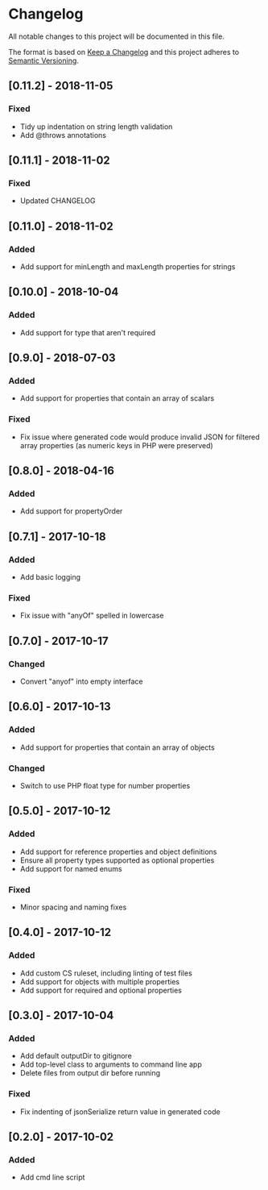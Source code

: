 # Changelog
All notable changes to this project will be documented in this file.

The format is based on [Keep a Changelog](http://keepachangelog.com/en/1.0.0/)
and this project adheres to [Semantic Versioning](http://semver.org/spec/v2.0.0.html).

## [0.11.2] - 2018-11-05
### Fixed
- Tidy up indentation on string length validation
- Add @throws annotations

## [0.11.1] - 2018-11-02
### Fixed
- Updated CHANGELOG

## [0.11.0] - 2018-11-02
### Added
- Add support for minLength and maxLength properties for strings

## [0.10.0] - 2018-10-04
### Added
- Add support for type that aren't required

## [0.9.0] - 2018-07-03
### Added
- Add support for properties that contain an array of scalars
### Fixed
- Fix issue where generated code would produce invalid JSON for filtered array properties (as numeric keys in PHP were preserved)

## [0.8.0] - 2018-04-16
### Added
- Add support for propertyOrder

## [0.7.1] - 2017-10-18
### Added
- Add basic logging
### Fixed
- Fix issue with "anyOf" spelled in lowercase

## [0.7.0] - 2017-10-17
### Changed
- Convert "anyof" into empty interface

## [0.6.0] - 2017-10-13
### Added
- Add support for properties that contain an array of objects
### Changed
- Switch to use PHP float type for number properties

## [0.5.0] - 2017-10-12
### Added
- Add support for reference properties and object definitions
- Ensure all property types supported as optional properties
- Add support for named enums
### Fixed
- Minor spacing and naming fixes

## [0.4.0] - 2017-10-12
### Added
- Add custom CS ruleset, including linting of test files
- Add support for objects with multiple properties
- Add support for required and optional properties

## [0.3.0] - 2017-10-04
### Added
- Add default outputDir to gitignore
- Add top-level class to arguments to command line app
- Delete files from output dir before running
### Fixed
- Fix indenting of jsonSerialize return value in generated code

## [0.2.0] - 2017-10-02
### Added
- Add cmd line script